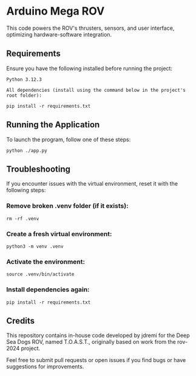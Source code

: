 # Arduino Mega ROV

This code powers the ROV's thrusters, sensors, and user interface, optimizing hardware-software 
integration.


## Requirements

Ensure you have the following installed before running the project:

    Python 3.12.3

    All dependencies (install using the command below in the project's root folder):

~~~
pip install -r requirements.txt
~~~

## Running the Application
To launch the program, follow one of these steps:
~~~
python ./app.py
~~~


## Troubleshooting
If you encounter issues with the virtual environment, reset it with the following steps:

### Remove broken .venv folder (if it exists):
~~~
rm -rf .venv
~~~

### Create a fresh virtual environment:
~~~
python3 -m venv .venv
~~~

### Activate the environment:
~~~
source .venv/bin/activate
~~~

### Install dependencies again:
~~~
pip install -r requirements.txt
~~~


## Credits
This repository contains in-house code developed by jdremi for the Deep Sea Dogs ROV, named T.O.A.S.T., originally based on work
from the rov-2024 project. 

Feel free to submit pull requests or open issues if you find bugs or have suggestions for improvements.
